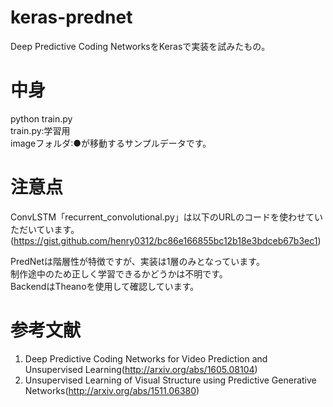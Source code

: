 # keras-prednet
Deep Predictive Coding NetworksをKerasで実装を試みたもの。

# 中身
python train.py  
train.py:学習用  
imageフォルダ:●が移動するサンプルデータです。  

# 注意点
ConvLSTM「recurrent_convolutional.py」は以下のURLのコードを使わせていただいています。  
(https://gist.github.com/henry0312/bc86e166855bc12b18e3bdceb67b3ec1)

PredNetは階層性が特徴ですが、実装は1層のみとなっています。  
制作途中のため正しく学習できるかどうかは不明です。  
BackendはTheanoを使用して確認しています。

# 参考文献
  1. Deep Predictive Coding Networks for Video Prediction and Unsupervised Learning(http://arxiv.org/abs/1605.08104)
  3. Unsupervised Learning of Visual Structure using Predictive Generative Networks(http://arxiv.org/abs/1511.06380)
